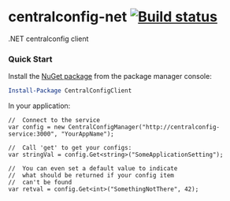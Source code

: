 # centralconfig-net [![Build status](https://ci.appveyor.com/api/projects/status/ebtl0q21f2t4tjcq?svg=true)](https://ci.appveyor.com/project/danesparza/centralconfig-net)
.NET centralconfig client

### Quick Start

Install the [NuGet package](https://www.nuget.org/packages/CentralConfigClient/) from the package manager console:

```powershell
Install-Package CentralConfigClient
```

In your application:

```CSharp
//  Connect to the service
var config = new CentralConfigManager("http://centralconfig-service:3000", "YourAppName");

//  Call 'get' to get your configs:
var stringVal = config.Get<string>("SomeApplicationSetting");

//  You can even set a default value to indicate
//  what should be returned if your config item 
//  can't be found
var retval = config.Get<int>("SomethingNotThere", 42);

```
